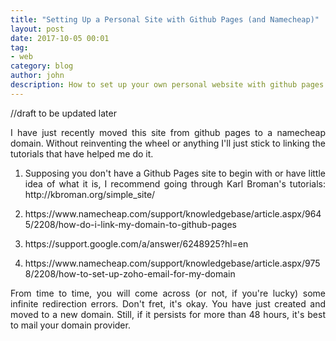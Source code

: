 ```yaml
---
title: "Setting Up a Personal Site with Github Pages (and Namecheap)"
layout: post
date: 2017-10-05 00:01
tag:
- web
category: blog
author: john
description: How to set up your own personal website with github pages. 
---
```


//draft to be updated later

<p align="justify">I have just recently moved this site from github pages to a namecheap domain. Without reinventing the wheel or anything I'll just stick to linking the tutorials that have helped me do it.</p>

1. <p align="justify">Supposing you don't have a Github Pages site to begin with or have little idea of what it is, I recommend going through Karl Broman's tutorials: http://kbroman.org/simple_site/</p>

2. <p align="justify">https://www.namecheap.com/support/knowledgebase/article.aspx/9645/2208/how-do-i-link-my-domain-to-github-pages</p>

3. <p align="justify">https://support.google.com/a/answer/6248925?hl=en</p>

4. <p align="justify">https://www.namecheap.com/support/knowledgebase/article.aspx/9758/2208/how-to-set-up-zoho-email-for-my-domain</p>

<p align="justify">From time to time, you will come across (or not, if you're lucky) some infinite redirection errors. Don't fret, it's okay. You have just created and moved to a new domain. Still, if it persists for more than 48 hours, it's best to mail your domain provider.</p>
